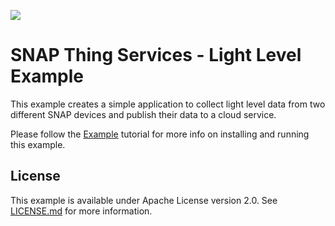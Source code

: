 [![](https://cloud.githubusercontent.com/assets/1317406/12406044/32cd9916-be0f-11e5-9b18-1547f284f878.png)](http://www.synapse-wireless.com/)

# SNAP Thing Services - Light Level Example

This example creates a simple application to collect light level data from two different SNAP devices and publish their data to a cloud service.

Please follow the [Example](http://dev.synapse-wireless.com/thing-services/example/index.html) tutorial for more info on installing and running this example.

## License

This example is available under Apache License version 2.0. See [LICENSE.md](LICENSE.md) for more information.

<!-- meta-tags: vvv-sn171, vvv-rf200, vvv-ek5100, vvv-ek2100, vvv-datacollector, vvv-python, vvv-example -->

